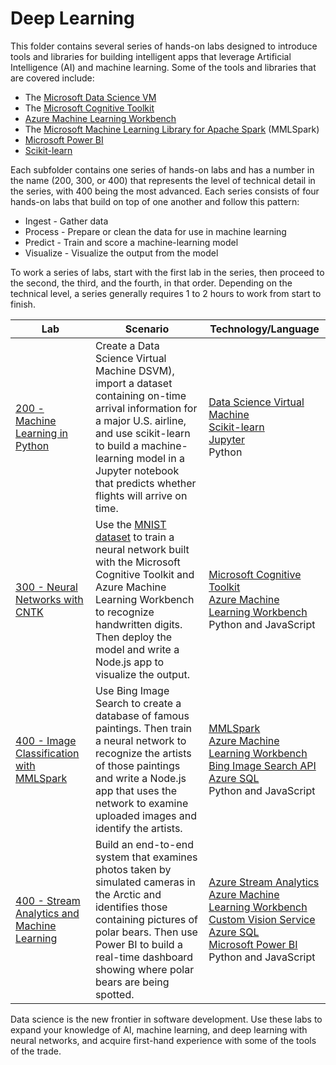 # Deep Learning

This folder contains several series of hands-on labs designed to introduce tools and libraries for building intelligent apps that leverage Artificial Intelligence (AI) and machine learning. Some of the tools and libraries that are covered include:

- The [Microsoft Data Science VM](https://docs.microsoft.com/azure/machine-learning/data-science-virtual-machine/overview)
- The [Microsoft Cognitive Toolkit](https://www.microsoft.com/en-us/research/product/cognitive-toolkit/)
- [Azure Machine Learning Workbench](https://docs.microsoft.com/en-us/azure/machine-learning/preview/quickstart-installation)
- The [Microsoft Machine Learning Library for Apache Spark](https://blogs.technet.microsoft.com/machinelearning/2017/06/07/announcing-microsoft-machine-learning-library-for-apache-spark/) (MMLSpark)
- [Microsoft Power BI](https://powerbi.microsoft.com/en-us/)
- [Scikit-learn](http://scikit-learn.org/stable/)

Each subfolder contains one series of hands-on labs and has a number in the name (200, 300, or 400) that represents the level of technical detail in the series, with 400 being the most advanced. Each series consists of four hands-on labs that build on top of one another and follow this pattern:

- Ingest - Gather data
- Process - Prepare or clean the data for use in machine learning
- Predict - Train and score a machine-learning model
- Visualize - Visualize the output from the model

To work a series of labs, start with the first lab in the series, then proceed to the second, the third, and the fourth, in that order. Depending on the technical level, a series generally requires 1 to 2 hours to work from start to finish.

Lab | Scenario | Technology/Language
--- | -------- | -------------------
[200 - Machine Learning in Python](./200%20-%20Machine%20Learning%20in%20Python) | Create a Data Science Virtual Machine DSVM), import a dataset containing on-time arrival information for a major U.S. airline, and use scikit-learn to build a machine-learning model in a Jupyter notebook that predicts whether flights will arrive on time. | [Data Science Virtual Machine](https://docs.microsoft.com/azure/machine-learning/data-science-virtual-machine/overview)<br>[Scikit-learn](http://scikit-learn.org/stable/)<br>[Jupyter](http://jupyter.org/)<br>Python
[300 - Neural Networks with CNTK](./300%20-%20Neural%20Networks%20with%20CNTK) | Use the [MNIST dataset](http://yann.lecun.com/exdb/mnist/) to train a neural network built with the Microsoft Cognitive Toolkit and Azure Machine Learning Workbench to recognize handwritten digits. Then deploy the model and write a Node.js app to visualize the output. | [Microsoft Cognitive Toolkit](https://www.microsoft.com/en-us/research/product/cognitive-toolkit/)<br>[Azure Machine Learning Workbench](https://docs.microsoft.com/en-us/azure/machine-learning/preview/quickstart-installation)<br>Python and JavaScript
[400 - Image Classification with MMLSpark](./400%20-%20Image%20Classification%20with%20MMLSpark) | Use Bing Image Search to create a database of famous paintings. Then train a neural network to recognize the artists of those paintings and write a Node.js app that uses the network to examine uploaded images and identify the artists. | [MMLSpark](https://github.com/Azure/mmlspark)<br>[Azure Machine Learning Workbench](https://docs.microsoft.com/en-us/azure/machine-learning/preview/quickstart-installation)<br>[Bing Image Search API](https://azure.microsoft.com/services/cognitive-services/bing-image-search-api/)<br>[Azure SQL](https://azure.microsoft.com/services/sql-database/)<br>Python and JavaScript
[400 - Stream Analytics and Machine Learning](./400%20-%20Stream%20Analytics%20and%20Machine%20Learning) | Build an end-to-end system that examines photos taken by simulated cameras in the Arctic and identifies those containing pictures of polar bears. Then use Power BI to build a real-time dashboard showing where polar bears are being spotted. | [Azure Stream Analytics](https://azure.microsoft.com/services/stream-analytics/)<br>[Azure Machine Learning Workbench](https://docs.microsoft.com/azure/machine-learning/preview/quickstart-installation)<br>[Custom Vision Service](https://azure.microsoft.com/services/cognitive-services/custom-vision-service/)<br>[Azure SQL](https://azure.microsoft.com/services/sql-database/)<br>[Microsoft Power BI](https://powerbi.microsoft.com/)<br>Python and JavaScript

Data science is the new frontier in software development. Use these labs to expand your knowledge of AI, machine learning, and deep learning with neural networks, and acquire first-hand experience with some of the tools of the trade.